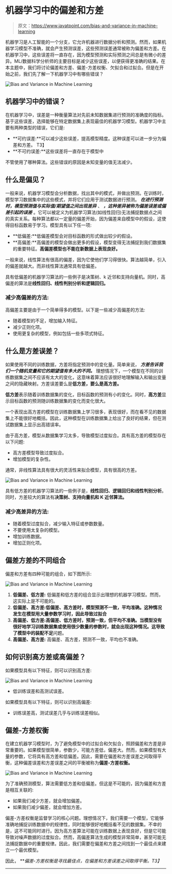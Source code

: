 # 机器学习中的偏差和方差

> 原文：<https://www.javatpoint.com/bias-and-variance-in-machine-learning>

机器学习是人工智能的一个分支，它允许机器进行数据分析和预测。然而，如果机器学习模型不准确，就会产生预测误差，这些预测误差通常被称为偏差和方差。在机器学习中，这些误差将一直存在，因为模型预测和实际预测之间总是有微小的差异。ML/数据科学分析师的主要目标是减少这些误差，以便获得更准确的结果。在本主题中，我们将讨论偏差和方差、偏差-方差权衡、欠拟合和过拟合。但是在开始之前，我们先了解一下机器学习中有哪些错误？

![Bias and Variance in Machine Learning](img/ce6208ce86f39241002f080d9cb6ec51.png)

## 机器学习中的错误？

在机器学习中，误差是一种衡量算法对先前未知数据集进行预测的准确度的指标。基于这些误差，选择能够在特定数据集上表现最佳的机器学习模型。机器学习中主要有两种类型的错误，它们是:

*   **可约误差:**可以减少这些误差，提高模型精度。这种误差可以进一步分为偏差和方差。
    T3】
*   **不可约误差:**这些误差将一直存在于模型中

不管使用了哪种算法。这些错误的原因是未知变量的值无法减少。

## 什么是偏见？

一般来说，机器学习模型会分析数据，找出其中的模式，并做出预测。在训练时，模型学习数据集中的这些模式，并将它们应用于测试数据进行预测。 ***在进行预测时，模型预测值与实际值/期望值之间出现差异*** 、 ***，这种差异被称为偏差误差或偏差引起的误差*** 。它可以被定义为机器学习算法(如线性回归)无法捕捉数据点之间的真实关系。每种算法都以一定量的偏差开始，因为偏差来自模型中的假设，这使得目标函数易于学习。模型具有以下任一项:

*   **低偏差:**低偏差模型会对目标函数的形式做出较少的假设。
*   **高偏差:**高偏差的模型会做出更多的假设，模型变得无法捕捉到我们数据集的重要特征。**高偏差模型也不能在新数据上表现良好。**

一般来说，线性算法有很高的偏差，因为它使他们学习得很快。算法越简单，引入的偏差就越大。而非线性算法通常具有低偏差。

具有低偏差的机器学习算法的一些例子是决策树、k 近邻和支持向量机。同时，高偏差的算法是**线性回归、线性判别分析和逻辑回归。**

### 减少高偏差的方法:

高偏差主要是由于一个简单得多的模型。以下是一些减少高偏差的方法:

*   随着模型的不足，增加输入特征。
*   减少正则化项。
*   使用更复杂的模型，例如包括一些多项式特征。

## 什么是方差误差？

如果使用不同的训练数据，方差将指定预测中的变化量。简单来说， ***方差告诉我们一个随机变量和它的期望值有多大的不同。*** 理想情况下，一个模型在不同的训练数据集之间不应该有太大的变化，这意味着算法应该很好地理解输入和输出变量之间的隐藏映射。方差误差要么是**低方差，要么是高方差。**

**低方差**表示随着训练数据集的变化，目标函数的预测有小的变化。同时，**高方差**显示目标函数的预测随训练数据集的变化而变化很大。

一个表现出高方差的模型在训练数据集上学习很多，表现很好，而在看不见的数据集上不能很好地概括。因此，这种模型在训练数据集上给出了良好的结果，但在测试数据集上显示出高错误率。

由于高方差，模型从数据集学习太多，导致模型过度拟合。具有高方差的模型存在以下问题:

*   高方差模型导致过度拟合。
*   增加模型的复杂性。

通常，非线性算法具有很大的灵活性来拟合模型，具有很高的方差。

![Bias and Variance in Machine Learning](img/f0f66ca8b263cf89fc8d86581b47e92a.png)

具有低方差的机器学习算法的一些例子是，**线性回归、逻辑回归和线性判别分析**。同时，方差较大的算法有**决策树、支持向量机和 K 近邻算法。**

### 减少高差异的方法:

*   随着模型过度拟合，减少输入特征或参数数量。
*   不要使用太复杂的模型。
*   增加训练数据。
*   增加正则化项。

## 偏差方差的不同组合

偏差和方差有四种可能的组合，如下图所示:

![Bias and Variance in Machine Learning](img/9438721b90089c03b76948f8ddec4a1a.png)

1.  **低偏差、低方差:**
    低偏差和低方差的组合显示出理想的机器学习模型。然而，这实际上是不可能的。
2.  **低偏差、高方差:**低偏差、高方差时，模型预测不一致，平均准确。这种情况发生在模型用大量参数学习时，因此导致**过拟合**
3.  **高偏差、低方差:**高偏差、低方差时，预测一致，但平均不准确。当模型没有很好地学习训练数据集或使用很少数量的参数时，就会出现这种情况。这导致了模型中的**装配不足**问题。
4.  **高偏差、高方差:**
    高偏差、高方差，预测不一致，平均也不准确。

## 如何识别高方差或高偏差？

如果模型具有以下特征，则可以识别高方差:

![Bias and Variance in Machine Learning](img/e68d2e8eadd0bc85417b3d24a496094a.png)

*   低训练误差和高测试误差。

如果模型具有以下特征，则可以识别高偏差:

*   训练误差高，测试误差几乎与训练误差相似。

## 偏差-方差权衡

在建立机器学习模型时，为了避免模型中的过拟合和欠拟合，照顾偏差和方差是非常重要的。如果模型很简单，参数少，可能方差低，偏差大。然而，如果模型有大量的参数，它将具有高方差和低偏差。因此，需要在偏差和方差误差之间取得平衡，这种偏差误差和方差误差之间的平衡被称为**偏差-方差权衡。**

![Bias and Variance in Machine Learning](img/be73e5950db9e18b44baf39558a42585.png)

为了准确预测模型，算法需要低方差和低偏差。但这是不可能的，因为偏差和方差是相互关联的:

*   如果我们减少方差，就会增加偏差。
*   如果我们减少偏差，就会增加方差。

偏差-方差权衡是监督学习的核心问题。理想情况下，我们需要一个模型，它能够准确地捕捉训练数据中的规律性，同时能够很好地概括看不见的数据集。不幸的是，这不可能同时进行。因为高方差算法可能在训练数据上表现良好，但是它可能导致对噪声数据的过度拟合。然而，高偏差算法生成的模型非常简单，甚至可能无法捕捉数据中的重要规律。因此，我们需要在偏差和方差之间找到一个最佳点来建立一个最优模型。

因此， ***偏差-方差权衡是寻找最佳点，在偏差和方差误差之间取得平衡。*T3】**

* * *